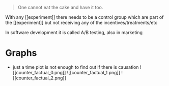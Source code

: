 > One cannot eat the cake and have it too.

With any [[experiment]] there needs to be a control group which are part of the [[experiment]] but not receiving any of the incentives/treatments/etc

In software development it is called A/B testing, also in marketing

# Graphs
- just a time plot is not enough to find out if there is causation
![[counter_factual_0.png]]
![[counter_factual_1.png]]
![[counter_factual_2.png]]